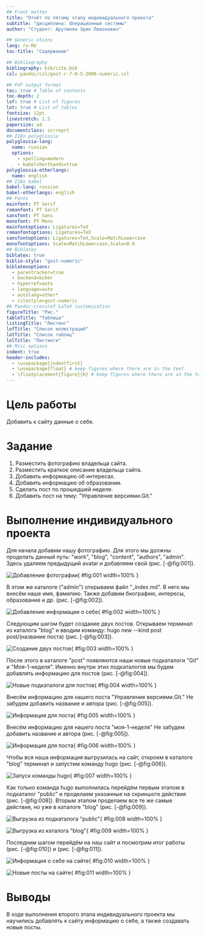 ```yaml
---
## Front matter
title: "Отчёт по пятому этапу индивидуального проекта"
subtitle: "дисциплина: Операционные системы"
author: "Студент: Арутюнян Эрик Левонович"

## Generic otions
lang: ru-RU
toc-title: "Содержание"

## Bibliography
bibliography: bib/cite.bib
csl: pandoc/csl/gost-r-7-0-5-2008-numeric.csl

## Pdf output format
toc: true # Table of contents
toc-depth: 2
lof: true # List of figures
lot: true # List of tables
fontsize: 12pt
linestretch: 1.5
papersize: a4
documentclass: scrreprt
## I18n polyglossia
polyglossia-lang:
  name: russian
  options:
	- spelling=modern
	- babelshorthands=true
polyglossia-otherlangs:
  name: english
## I18n babel
babel-lang: russian
babel-otherlangs: english
## Fonts
mainfont: PT Serif
romanfont: PT Serif
sansfont: PT Sans
monofont: PT Mono
mainfontoptions: Ligatures=TeX
romanfontoptions: Ligatures=TeX
sansfontoptions: Ligatures=TeX,Scale=MatchLowercase
monofontoptions: Scale=MatchLowercase,Scale=0.9
## Biblatex
biblatex: true
biblio-style: "gost-numeric"
biblatexoptions:
  - parentracker=true
  - backend=biber
  - hyperref=auto
  - language=auto
  - autolang=other*
  - citestyle=gost-numeric
## Pandoc-crossref LaTeX customization
figureTitle: "Рис."
tableTitle: "Таблица"
listingTitle: "Листинг"
lofTitle: "Список иллюстраций"
lotTitle: "Список таблиц"
lolTitle: "Листинги"
## Misc options
indent: true
header-includes:
  - \usepackage{indentfirst}
  - \usepackage{float} # keep figures where there are in the text
  - \floatplacement{figure}{H} # keep figures where there are in the text
---
```


# Цель работы

Добавить к сайту данные о себе.

# Задание

1. Разместить фотографию владельца сайта.
2. Разместить краткое описание владельца сайта.
3. Добавить информацию об интересах.
4. Добавить информацию об образовании.
5. Сделать пост по прошедшей неделе.
6. Добавить пост на тему: "Управление версиями.Git."

# Выполнение индивидуального проекта

Для начала добавим нашу фотографию. Для этого мы должны проделать данный путь: "work", "blog", "content", "authors", "admin". Здесь удаляем предыдущий avatar и добавляем свой (рис. [-@fig:001]).

![Добавление фотографии](image/1.png){ #fig:001 width=100% }

В этом же каталоге ("admin") открываем файл "_index.md". В него мы внесём наше имя, фамилию. Также добавим биографию, интересы, образование и др. (рис. [-@fig:002]).

![Добавление информации о себе](image/2.png){ #fig:002 width=100% }

Следующим шагом будет создание двух постов. Открываем терминал из каталога "blog" и вводим команду: hugo new --kind post post/(название поста) (рис. [-@fig:003]).

![Создание двух постов](image/3.png){ #fig:003 width=100% }

После этого в каталоге "post" появляются наши новые подкаталоги "Git" и "Моя-1-неделя". Именно внутри этих подкаталогов мы будем добавлять информацию для постов (рис. [-@fig:004]).

![Новые подкаталоги для постов](image/4.png){ #fig:004 width=100% }

Внесём информацию для нашего поста "Управление версиями.Git." Не забудем добавить название и автора (рис. [-@fig:005]).

![Информация для поста](image/5.png){ #fig:005 width=100% }

Внесём информацию для нашего поста "моя-1-неделя" Не забудем добавить название и автора (рис. [-@fig:005]).

![Информация для поста](image/6.png){ #fig:006 width=100% }

Чтобы вся наша информация выгрузилась на сайт, откроем в каталоге "blog" терминал и запустим команду hugo (рис. [-@fig:006]).

![Запуск команды hugo](image/7.png){ #fig:007 width=100% }

Как только команда hugo выполнилась перейдём первым этапом в подкаталог "public" и проделаем указанные на скриншоте действия (рис. [-@fig:008]). Вторым этапом проделаем все те же самые действия, но уже в каталоге "blog" (рис. [-@fig:009]).

![Выгрузка из подкаталога "public"](image/8.png){ #fig:008 width=100% }
	
![Выгрузка из каталога "blog"](image/9.png){ #fig:009 width=100% }

Последним шагом перейдём на наш сайт и посмотрим итог работы (рис. [-@fig:010]) и (рис. [-@fig:011]). 

![Информация о себе на сайте](image/10.png){ #fig:010 width=100% }

![Новые посты на сайте](image/11.png){ #fig:011 width=100% }

# Выводы

В ходе выполнения второго этапа индивидуального проекта мы научились добавлять к сайту информацию о себе, а также создавать новые посты.

